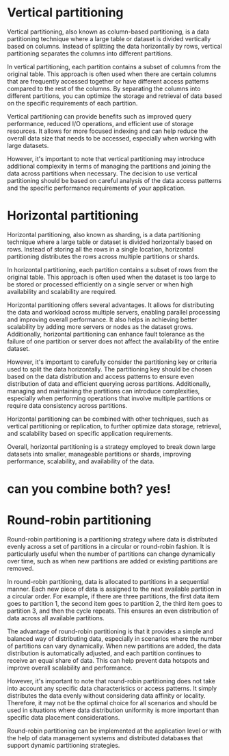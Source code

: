 # Vertical partitioning

Vertical partitioning, also known as column-based partitioning, is a data partitioning technique where a large table or dataset is divided vertically based on columns. Instead of splitting the data horizontally by rows, vertical partitioning separates the columns into different partitions.

In vertical partitioning, each partition contains a subset of columns from the original table. This approach is often used when there are certain columns that are frequently accessed together or have different access patterns compared to the rest of the columns. By separating the columns into different partitions, you can optimize the storage and retrieval of data based on the specific requirements of each partition.

Vertical partitioning can provide benefits such as improved query performance, reduced I/O operations, and efficient use of storage resources. It allows for more focused indexing and can help reduce the overall data size that needs to be accessed, especially when working with large datasets.

However, it's important to note that vertical partitioning may introduce additional complexity in terms of managing the partitions and joining the data across partitions when necessary. The decision to use vertical partitioning should be based on careful analysis of the data access patterns and the specific performance requirements of your application.

# Horizontal partitioning

Horizontal partitioning, also known as sharding, is a data partitioning technique where a large table or dataset is divided horizontally based on rows. Instead of storing all the rows in a single location, horizontal partitioning distributes the rows across multiple partitions or shards.

In horizontal partitioning, each partition contains a subset of rows from the original table. This approach is often used when the dataset is too large to be stored or processed efficiently on a single server or when high availability and scalability are required.

Horizontal partitioning offers several advantages. It allows for distributing the data and workload across multiple servers, enabling parallel processing and improving overall performance. It also helps in achieving better scalability by adding more servers or nodes as the dataset grows. Additionally, horizontal partitioning can enhance fault tolerance as the failure of one partition or server does not affect the availability of the entire dataset.

However, it's important to carefully consider the partitioning key or criteria used to split the data horizontally. The partitioning key should be chosen based on the data distribution and access patterns to ensure even distribution of data and efficient querying across partitions. Additionally, managing and maintaining the partitions can introduce complexities, especially when performing operations that involve multiple partitions or require data consistency across partitions.

Horizontal partitioning can be combined with other techniques, such as vertical partitioning or replication, to further optimize data storage, retrieval, and scalability based on specific application requirements.

Overall, horizontal partitioning is a strategy employed to break down large datasets into smaller, manageable partitions or shards, improving performance, scalability, and availability of the data.

# can you combine both? yes!

# Round-robin partitioning

Round-robin partitioning is a partitioning strategy where data is distributed evenly across a set of partitions in a circular or round-robin fashion. It is particularly useful when the number of partitions can change dynamically over time, such as when new partitions are added or existing partitions are removed.

In round-robin partitioning, data is allocated to partitions in a sequential manner. Each new piece of data is assigned to the next available partition in a circular order. For example, if there are three partitions, the first data item goes to partition 1, the second item goes to partition 2, the third item goes to partition 3, and then the cycle repeats. This ensures an even distribution of data across all available partitions.

The advantage of round-robin partitioning is that it provides a simple and balanced way of distributing data, especially in scenarios where the number of partitions can vary dynamically. When new partitions are added, the data distribution is automatically adjusted, and each partition continues to receive an equal share of data. This can help prevent data hotspots and improve overall scalability and performance.

However, it's important to note that round-robin partitioning does not take into account any specific data characteristics or access patterns. It simply distributes the data evenly without considering data affinity or locality. Therefore, it may not be the optimal choice for all scenarios and should be used in situations where data distribution uniformity is more important than specific data placement considerations.

Round-robin partitioning can be implemented at the application level or with the help of data management systems and distributed databases that support dynamic partitioning strategies.






